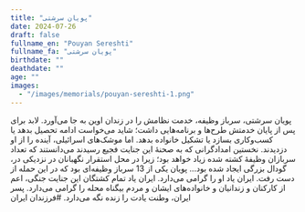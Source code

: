 ```yaml
---
title: "پویان سرشتی"
date: 2024-07-26
draft: false
fullname_en: "Pouyan Sereshti"
fullname_fa: "پویان سرشتی"
birthdate: ""
deathdate: ""
age: ""
images:
  - "/images/memorials/pouyan-sereshti-1.png"
---
```


پویان سرشتی، سرباز وظیفه، خدمت نظامش را در زندان اوین به جا می‌آورد. لابد برای پس از پایان خدمتش طرح‌ها و برنامه‌هایی داشت؛ شاید می‌خواست ادامه تحصیل بدهد یا کسب‌وکاری بسازد یا تشکیل خانواده بدهد. اما موشک‌های اسرائیلی، آینده را از او دزدیدند. 
نخستین امدادگرانی که به صحنۀ این جنایت فجیع رسیدند می‌دانستند که تعداد سربازان وظیفۀ کشته شده زیاد خواهد بود؛ زیرا در محل استقرار نگهبانان در نزدیکی در، گودال بزرگی ایجاد شده بود...
پویان یکی از 13 سرباز وظیفه‌ای بود که در این حمله از دست رفت. 
ایران یاد او را گرامی می‌دارد. ایران یاد تمام کشتگان این جنایت جنگی، اعم از کارکنان و زندانیان و خانواده‌های ایشان و مردم بیگناه محله را گرامی می‌دارد. 
پسر ایران، وطنت یادت را زنده نگه می‌دارد. 
#فرزندان ایران